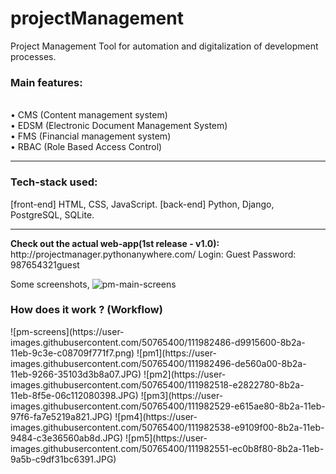 # projectManagement
Project Management Tool for automation and digitalization of development processes.  

<b><h3>Main features:</h3></b>  
• CMS (Content management system)  
• EDSM (Electronic Document Management System)  
• FMS (Financial management system)  
• RBAC (Role Based Access Control)
<hr>
<b><h3>Tech-stack used: </h3></b>
[front-end] HTML, CSS, JavaScript. [back-end] Python, Django, PostgreSQL, SQLite.
<hr>
<b>Check out the actual web-app(1st release - v1.0):</b> http://projectmanager.pythonanywhere.com/  
Login: Guest
Password: 987654321guest  

Some screenshots,
![pm-main-screens](https://user-images.githubusercontent.com/50765400/111982375-b49ce300-8b2a-11eb-9b74-68b082dc2e94.png)

<h3>How does it work ? (Workflow)</h3>
![pm-screens](https://user-images.githubusercontent.com/50765400/111982486-d9915600-8b2a-11eb-9c3e-c08709f771f7.png)
![pm1](https://user-images.githubusercontent.com/50765400/111982496-de560a00-8b2a-11eb-9266-35103d3b8a07.JPG)
![pm2](https://user-images.githubusercontent.com/50765400/111982518-e2822780-8b2a-11eb-8f5e-06c112080398.JPG)
![pm3](https://user-images.githubusercontent.com/50765400/111982529-e615ae80-8b2a-11eb-97f6-fa7e5219a821.JPG)
![pm4](https://user-images.githubusercontent.com/50765400/111982538-e9109f00-8b2a-11eb-9484-c3e36560ab8d.JPG)
![pm5](https://user-images.githubusercontent.com/50765400/111982551-ec0b8f80-8b2a-11eb-9a5b-c9df31bc6391.JPG)
